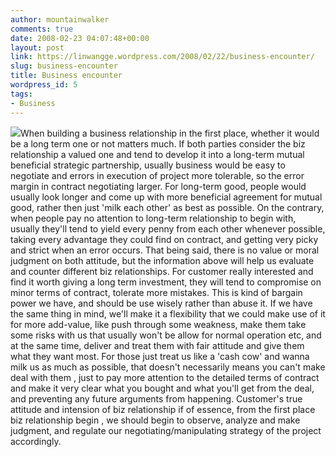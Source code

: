```yaml
---
author: mountainwalker
comments: true
date: 2008-02-23 04:07:48+00:00
layout: post
link: https://linwangge.wordpress.com/2008/02/22/business-encounter/
slug: business-encounter
title: Business encounter
wordpress_id: 5
tags:
- Business
---
```


[![](http://linwangge.files.wordpress.com/2008/02/business1.jpeg)](http://linwangge.files.wordpress.com/2008/02/business1.jpeg)When building a business relationship in the first place, whether it would be a long term one or not matters much. If both parties consider the biz relationship a valued one and tend to develop it into a long-term mutual beneficial strategic partnership, usually business would be easy to negotiate and errors in execution of project more tolerable, so the error margin in contract negotiating larger. For long-term good, people would usually look longer and come up with more beneficial agreement for mutual good, rather then just 'milk each other' as best as possible.
On the contrary, when people pay no attention to long-term relationship to begin with, usually they'll tend to yield every penny from each other whenever possible, taking every advantage they could find on contract, and getting very picky and strict when an error occurs.
That being said, there is no value or moral judgment on both attitude, but the information above will help us evaluate and counter different biz relationships. For customer really interested and find it worth giving a long term investment, they will tend to compromise on minor terms of contract, tolerate more mistakes. This is kind of bargain power we have, and should be use wisely rather than abuse it. If we have the same thing in mind, we'll make it a flexibility that we could make use of it for more add-value, like push through some weakness, make them take some risks with us that usually won't be allow for normal operation etc, and at the same time, deliver and treat them with fair attitude and give them what they want most. For those just treat us like a 'cash cow' and wanna milk us as much as possible, that doesn't necessarily means you can't make deal with them , just to pay more attention to the detailed terms of contract and make it very clear what you bought and what you'll get from the deal, and preventing any future arguments from happening.
Customer's true attitude and intension of biz relationship if of essence, from the first place biz relationship begin , we should begin to observe, analyze and make judgment, and regulate our negotiating/manipulating strategy of the project accordingly.
